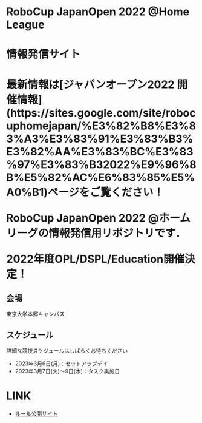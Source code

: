 # RoboCup JapanOpen 2022 @Home League

# 情報発信サイト

<h1>最新情報は[ジャパンオープン2022 開催情報](https://sites.google.com/site/robocuphomejapan/%E3%82%B8%E3%83%A3%E3%83%91%E3%83%B3%E3%82%AA%E3%83%BC%E3%83%97%E3%83%B32022%E9%96%8B%E5%82%AC%E6%83%85%E5%A0%B1)ページをご覧ください！</1>

RoboCup JapanOpen 2022 @ホームリーグの情報発信用リポジトリです．

2022年度OPL/DSPL/Education開催決定！

## 会場
東京大学本郷キャンパス

## スケジュール
詳細な競技スケジュールはしばらくお待ちください
- 2023年3月6日(月)：セットアップデイ
- 2023年3月7日(火)～9日(木)：タスク実施日

# LINK

- [ルール公開サイト](https://github.com/RoboCupAtHomeJP/Rule2022)

